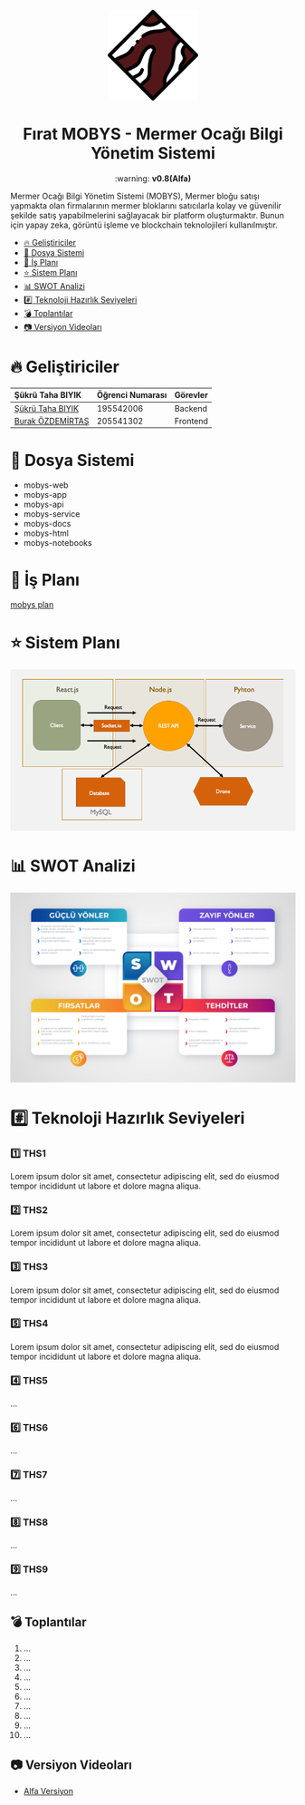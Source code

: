  
 
 <br />
<div align="center">
  <a href="[https://github.com/othneildrew/Best-README-Template](https://github.com/ultimate-dev/mobys)">
   <img src="https://github.com/ultimate-dev/mobys/blob/main/mobys-docs/logo.png" width="160" height="160"  />
  </a>

  <h1 align="center">Fırat MOBYS - Mermer Ocağı Bilgi Yönetim Sistemi</h1>

  <p align="center">
    :warning: <b>v0.8(Alfa)</b>
  </p>
</div>



 

Mermer Ocağı Bilgi Yönetim Sistemi (MOBYS), Mermer bloğu satışı yapmakta olan firmalarının mermer bloklarını satıcılarla kolay ve güvenilir şekilde satış yapabilmelerini sağlayacak bir platform oluşturmaktır. Bunun için yapay zeka, görüntü işleme ve blockchain teknolojileri kullanılmıştır.



* [:fire: Geliştiriciler](#fire-geliştiriciler)
* [:file_folder: Dosya Sistemi](#file_folder-dosya-sistemi)
* [:calendar: İş Planı](#calendar-i̇ş-planı)
* [:star: Sistem Planı](#star-sistem-planı)
* [:bar_chart: SWOT Analizi](#bar_chart-swot-analizi)
* [:hash: Teknoloji Hazırlık Seviyeleri](#hash-teknoloji-hazırlık-seviyeleri)
* [:bomb: Toplantılar](#bomb-toplantılar)
* [:camera: Versiyon Videoları](#camera-versiyon-videoları)


# :fire: Geliştiriciler
| Şükrü Taha BIYIK | Öğrenci Numarası | Görevler |
| :--- | :--- | :--- |
| [Şükrü Taha BIYIK](https://github.com/ultimate-dev) | 195542006 | Backend |
| [Burak ÖZDEMİRTAŞ](https://github.com/burakozdemirtas) | 205541302 | Frontend |

# :file_folder: Dosya Sistemi
* mobys-web
* mobys-app
* mobys-api
* mobys-service
* mobys-docs
* mobys-html
* mobys-notebooks

# :calendar: İş Planı
[mobys plan](https://github.com/users/ultimate-dev/projects/4)

# :star: Sistem Planı
![Sistem Planı](https://github.com/ultimate-dev/mobys/blob/main/mobys-docs/sistem-yapisi.png)

# :bar_chart: SWOT Analizi
![SWOT Analizi](https://github.com/ultimate-dev/mobys/blob/main/mobys-docs/swot-analizi.jpg)

# :hash: Teknoloji Hazırlık Seviyeleri

###  :one: THS1
Lorem ipsum dolor sit amet, consectetur adipiscing elit, sed do eiusmod tempor incididunt ut labore et dolore magna aliqua.

###  :two: THS2
Lorem ipsum dolor sit amet, consectetur adipiscing elit, sed do eiusmod tempor incididunt ut labore et dolore magna aliqua.

###  :three: THS3
Lorem ipsum dolor sit amet, consectetur adipiscing elit, sed do eiusmod tempor incididunt ut labore et dolore magna aliqua.

###  :five: THS4
Lorem ipsum dolor sit amet, consectetur adipiscing elit, sed do eiusmod tempor incididunt ut labore et dolore magna aliqua.

###  :four: THS5
...

###  :six: THS6
...

###  :seven: THS7
...

###  :eight: THS8
...

### :nine:  THS9
...

## :bomb: Toplantılar

1. ...
2. ...
3. ...
4. ...
5. ...
6. ...
7. ...
8. ...
9. ...
10. ...

## :camera: Versiyon Videoları
* [Alfa Versiyon](https://youtu.be/HNrZELbpmrc)





